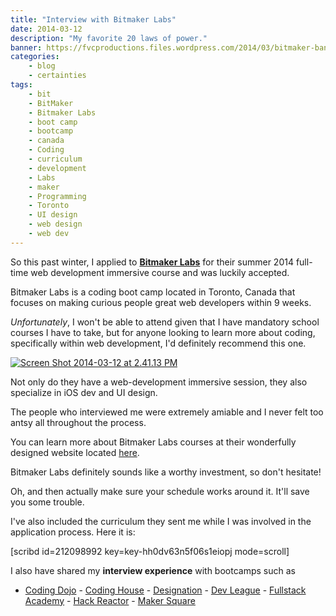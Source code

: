 ```yaml
---
title: "Interview with Bitmaker Labs"
date: 2014-03-12
description: "My favorite 20 laws of power."
banner: https://fvcproductions.files.wordpress.com/2014/03/bitmaker-banner.png?w=1024&h=435&crop=1
categories:
    - blog
    - certainties
tags:
    - bit
    - BitMaker
    - Bitmaker Labs
    - boot camp
    - bootcamp
    - canada
    - Coding
    - curriculum
    - development
    - Labs
    - maker
    - Programming
    - Toronto
    - UI design
    - web design
    - web dev
---
```


So this past winter, I applied to [**Bitmaker Labs**](//bitmakerlabs.com "BitmakerLabs") for their summer 2014 full-time web development immersive course and was luckily accepted.

Bitmaker Labs is a coding boot camp located in Toronto, Canada that focuses on making curious people great web developers within 9 weeks.

_Unfortunately_, I won't be able to attend given that I have mandatory school courses I have to take, but for anyone looking to learn more about coding, specifically within web development, I'd definitely recommend this one.

[![Screen Shot 2014-03-12 at 2.41.13 PM](//fvcproductions.files.wordpress.com/2014/03/screen-shot-2014-03-12-at-2-41-13-pm.png)](//fvcproductions.files.wordpress.com/2014/03/screen-shot-2014-03-12-at-2-41-13-pm.png)

Not only do they have a web-development immersive session, they also specialize in iOS dev and UI design.

The people who interviewed me were extremely amiable and I never felt too antsy all throughout the process.

You can learn more about Bitmaker Labs courses at their wonderfully designed website located [here](//bitmakerlabs.com/courses/ "Bitmaker Lab Courses").

Bitmaker Labs definitely sounds like a worthy investment, so don't hesitate!

Oh, and then actually make sure your schedule works around it. It'll save you some trouble.

I've also included the curriculum they sent me while I was involved in the application process. Here it is:

\[scribd id=212098992 key=key-hh0dv63n5f06s1eiopj mode=scroll\]

I also have shared my **interview experience** with bootcamps such as

* [Coding Dojo](/blog/2015/01/06/interview-coding-dojo/) - [Coding House](//fvcproductions.com/blog/2015/01/06/coding-house-interview/ "Interview with Coding House 🏠") - [Designation](//fvcproductions.com/blog/2015/01/06/interview-with-designation/ "Interview with Designation 🎨") - [Dev League](//fvcproductions.com/blog/2015/01/06/experience-with-devleague/ "My Experience With DevLeague 💻") - [Fullstack Academy](//fvcproductions.com/blog/2014/12/28/my-experience-with-fullstack-academy-of-code/ "My Experience with Fullstack Academy of Code 💻") - [Hack Reactor](//fvcproductions.com/blog/2015/01/05/questioning-hack-reactor/ "Questioning Hack Reactor 🔑") - [Maker Square](//fvcproductions.com/blog/2015/01/14/my-experience-with-makersquare-%f0%9f%92/ "My Experience with MakerSquare 💻")
